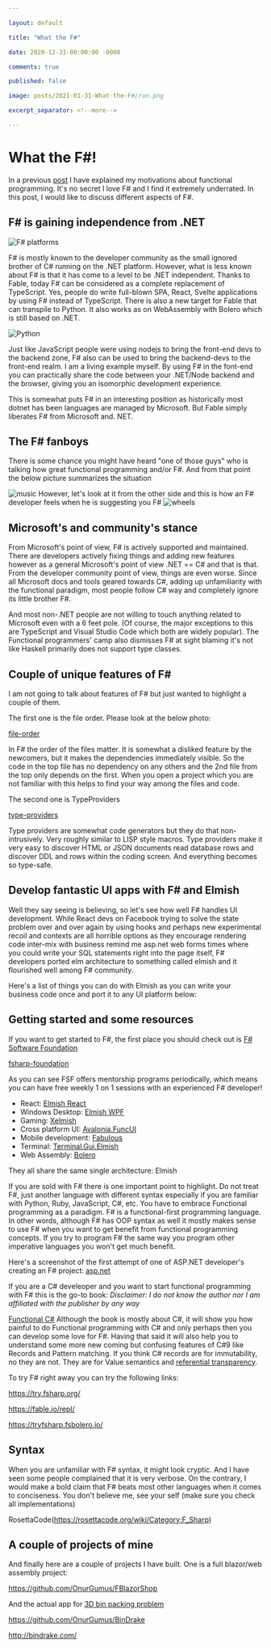 ```yaml
---

layout: default

title: "What the F#"

date: 2020-12-31-00:00:00 -0000

comments: true

published: false

image: posts/2021-01-31-What-the-F#/run.png

excerpt_separator: <!--more-->

---
```


# What the F#!

In a previous [post](https://onurgumus.github.io/2020/12/26/Functional-Programming.html) I have explained my motivations about functional programming.
It's no secret I love F# and I find it extremely underrated. In this post, I would like to discuss different aspects of F#.

## F# is gaining independence from .NET 

![F# platforms]()

F# is mostly known to the developer community as the small ignored brother of C# running on the .NET platform. However, what is less known about F# is that it
has come to a level to be .NET independent. Thanks to Fable, today F# can be considered as a complete replacement of TypeScript. Yes,
people do write full-blown SPA, React, Svelte applications by using F# instead of TypeScript. There is also a new target for Fable that can transpile to Python. It also works as on WebAssembly with Bolero which is still based on .NET. 

![Python]()

Just like JavaScript people were using nodejs to bring the front-end devs to the backend zone, F# also can be used to bring the backend-devs to the front-end realm. I am a living example myself. By using F# in the font-end you can practically share the code between your .NET/Node backend and the browser, giving you an isomorphic development experience.

This is somewhat puts F# in an interesting position as historically most dotnet has been languages are managed by Microsoft. But Fable simply liberates
F# from Microsoft and. NET.

## The F# fanboys

There is some chance you might have heard "one of those guys" who is talking how great functional programming and/or F#. And from that point
the below picture summarizes the situation

![music]()
However, let's look at it from the other side and this is how an F# developer feels when he is suggesting you F#
![wheels]()

## Microsoft's and community's stance

From Microsoft's point of view, F# is actively supported and maintained. There are developers actively fixing things and adding new features however as a general Microsoft's point of view .NET == C# and that is that. From the developer community
point of view, things are even worse. Since all Microsoft docs and tools geared towards C#, adding up unfamiliarity with the functional paradigm, most people follow C# way and completely ignore its little brother F#.

And most non-.NET people are not willing to touch anything related to Microsoft even with a 6 feet pole. (Of course, the major exceptions to this are TypeScript and Visual Studio Code which both are widely popular). The  Functional programmers' camp also dismisses F# at sight blaming it's not like Haskell primarily does not support type classes. 


## Couple of unique features of F#

I am not going to talk about features of F# but just wanted to highlight a couple of them.

The first one is the file order. Please look at the below photo:

[file-order]()

In F# the order of the files matter. It is somewhat a disliked feature by the newcomers, but it makes the dependencies immediately visible.
So the code in the top file has no dependency on any others and the 2nd file from the top only depends on the first. When you open a project which you are not 
familiar with this helps to find your way among the files and code. 

The second one is TypeProviders

[type-providers]()

Type providers are somewhat code generators but they do that non-intrusively. Very roughly similar to LISP style macros. Type providers make it very easy to discover HTML or JSON documents read database rows and discover DDL and rows within the coding screen. And everything becomes so type-safe.

## Develop fantastic UI apps with F# and Elmish

Well they say seeing is believing, so let's see how well F# handles UI development. While React devs on Facebook trying to solve the state problem over and over again by using hooks and perhaps new experimental
recoil and contexts are all horrible options as they encourage rendering code inter-mix with business remind me asp.net web forms times where you could write your SQL statements right into the page itself, F# developers ported elm architecture to something called elmish and it flourished well among F# community.

Here's a list of things you can do with Elmish as you can write your business code once and port it to any UI platform below:

## Getting started and some resources

If you want to get started to F#, the first place you should check out is [F# Software Foundation](https://fsharp.org/)

[fsharp-foundation]()

As you can see FSF offers mentorship programs periodically, which means you can have free weekly 1 on 1 sessions with an experienced F# developer! 

* React: [Elmish React](https://github.com/elmish/react)
* Windows Desktop: [Elmish WPF](https://github.com/elmish/Elmish.WPF)
* Gaming: [Xelmish](https://github.com/ChrisPritchard/Xelmish)
* Cross platform UI: [Avalonia.FuncUI](https://github.com/AvaloniaCommunity/Avalonia.FuncUI)
* Mobile development: [Fabulous](https://github.com/fsprojects/Fabulous)
* Terminal: [Terminal.Gui.Elmish](https://github.com/DieselMeister/Terminal.Gui.Elmish)
* Web Assembly: [Bolero](https://fsbolero.io/)

They all share the same single architecture: Elmish

If you are sold with F# there is one important point to highlight. Do not treat F#, just another language with different syntax especially if you are familiar
with Python, Ruby, JavaScript, C#, etc. You have to embrace Functional programming as a paradigm. F# is a functional-first programming language. In other words,
although F# has OOP syntax as well it mostly makes sense to use F# when you want to get benefit from functional programming concepts. If you try to program
F# the same way you program other imperative languages you won't get much benefit.

Here's a screenshot of the first attempt of one of ASP.NET developer's creating an F# project:
[asp.net]()


If you are a C# develeoper and you want to start functional programming with F# this is the go-to book:
*Disclaimer: I do not know the author nor I am affiliated with the publisher by any way*

[Functional C#]()
Although the book is mostly about C#, it will show you how painful to do Functional programming with C# and only perhaps then you can develop
some love for F#. Having that said it will also help you to understand some more new coming but confusing features of C#9 like Records and Pattern matching.
If you think  C# records are for immutability, no they are not. They are for Value semantics and [referential transparency](https://www.sitepoint.com/what-is-referential-transparency/#:~:text=In%20functional%20programming%2C%20referential%20transparency,the%20result%20of%20the%20program.).

To try F# right away you can try the following links:

https://try.fsharp.org/

https://fable.io/repl/

https://tryfsharp.fsbolero.io/

## Syntax

When you are unfamiliar with F# syntax, it might look cryptic. And I have seen some people complained that it is very verbose. On the contrary, I would make a bold claim that F# beats most other languages when it comes to conciseness. You don't believe me, see your self (make sure you check all implementations)

RosettaCode(https://rosettacode.org/wiki/Category:F_Sharp)


## A couple of projects of mine


And finally here are a couple of projects I have built. One is a full blazor/web assembly project:

https://github.com/OnurGumus/FBlazorShop


And the actual app for [3D bin packing problem]()

https://github.com/OnurGumus/BinDrake

http://bindrake.com/
